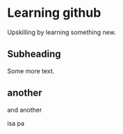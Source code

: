 # Learning github

Upskilling by learning something new.

## Subheading

Some more text.

## another 

and another

isa pa
